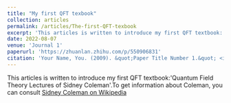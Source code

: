 ```yaml
---
title: "My first QFT texbook"
collection: articles
permalink: /articles/The-first-QFT-texbook
excerpt: 'This articles is written to introduce my first QFT textbook:'Quantum Field Theory Lectures of Sidney Coleman'.'
date: 2022-08-07
venue: 'Journal 1'
paperurl: 'https://zhuanlan.zhihu.com/p/550906831'
citation: 'Your Name, You. (2009). &quot;Paper Title Number 1.&quot; <i>Journal 1</i>. 1(1).'
---
```

This articles is written to introduce my first QFT textbook:'Quantum Field Theory Lectures of Sidney Coleman'.To get information about Coleman, you can consult [Sidney Coleman on Wikipedia](https://en.wikipedia.org/wiki/Sidney_Coleman)
